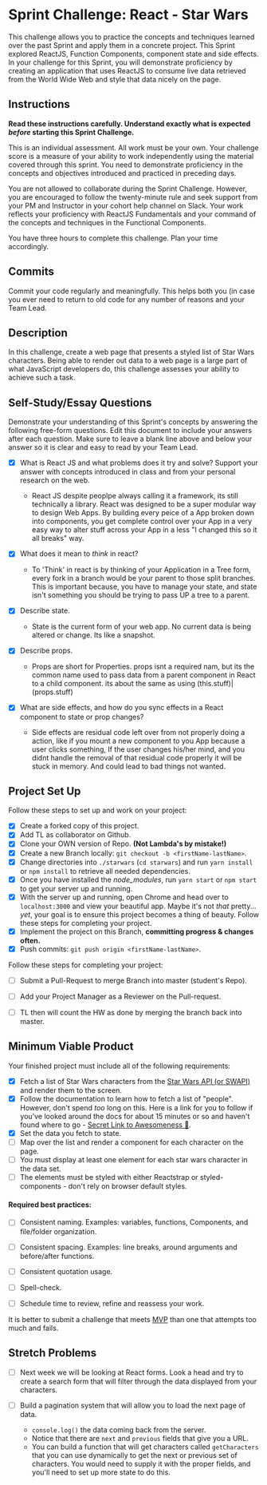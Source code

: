# Sprint Challenge: React - Star Wars

This challenge allows you to practice the concepts and techniques learned over the past Sprint and apply them in a concrete project. This Sprint explored ReactJS, Function Components, component state and side effects. In your challenge for this Sprint, you will demonstrate proficiency by creating an application that uses ReactJS to consume live data retrieved from the World Wide Web and style that data nicely on the page.

## Instructions

**Read these instructions carefully. Understand exactly what is expected _before_ starting this Sprint Challenge.**

This is an individual assessment. All work must be your own. Your challenge score is a measure of your ability to work independently using the material covered through this sprint. You need to demonstrate proficiency in the concepts and objectives introduced and practiced in preceding days.

You are not allowed to collaborate during the Sprint Challenge. However, you are encouraged to follow the twenty-minute rule and seek support from your PM and Instructor in your cohort help channel on Slack. Your work reflects your proficiency with ReactJS Fundamentals and your command of the concepts and techniques in the Functional Components.

You have three hours to complete this challenge. Plan your time accordingly.

## Commits

Commit your code regularly and meaningfully. This helps both you (in case you ever need to return to old code for any number of reasons and your Team Lead.

## Description

In this challenge, create a web page that presents a styled list of Star Wars characters. Being able to render out data to a web page is a large part of what JavaScript developers do, this challenge assesses your ability to achieve such a task.

## Self-Study/Essay Questions

Demonstrate your understanding of this Sprint's concepts by answering the following free-form questions. Edit this document to include your answers after each question. Make sure to leave a blank line above and below your answer so it is clear and easy to read by your Team Lead.

- [X] What is React JS and what problems does it try and solve? Support your answer with concepts introduced in class and from your personal research on the web.
  - React JS despite peoplpe always calling it a framework, its still technically a library. React was designed to be a super modular way to design Web Apps.
    By building every peice of a App broken down into components, you get complete control over your App in a very easy way to alter stuff across your App in a less "I changed this so it all breaks" way.

- [X] What does it mean to _think_ in react?
  - To 'Think' in react is by thinking of your Application in a Tree form, every fork in a branch would be your parent to those split branches. This is important because,
  you have to manage your state, and state isn't something you should be trying to pass UP a tree to a parent.

- [X] Describe state.
  - State is the current form of your web app. No current data is being altered or change. Its like a snapshot.

- [X] Describe props.
  - Props are short for Properties. props isnt a required nam, but its the common name used to pass data from a parent component in React to a child component. its about the same as using (this.stuff)|(props.stuff)

- [X] What are side effects, and how do you sync effects in a React component to state or prop changes?
  - Side effects are residual code left over from not properly doing a action, like if you mount a new component to you App because a user clicks something,
   If the user changes his/her mind, and you didnt handle the removal of that residual code properly it will be stuck in memory. And could lead to bad things not wanted.
  

## Project Set Up

Follow these steps to set up and work on your project:

- [X] Create a forked copy of this project.
- [X] Add TL as collaborator on Github.
- [X] Clone your OWN version of Repo. **(Not Lambda's by mistake!)**
- [X] Create a new Branch locally: `git checkout -b <firstName-lastName>`.
- [X] Change directories into `./starwars` (`cd starwars`) and run `yarn install` or `npm install` to retrieve all needed dependencies.
- [X] Once you have installed the _node_modules_, run `yarn start` or `npm start` to get your server up and running.
- [X] With the server up and running, open Chrome and head over to `localhost:3000` and view your beautiful app. Maybe it's not _that_ pretty... _yet_, your goal is to ensure this project becomes a thing of beauty.
Follow these steps for completing your project.
- [X] Implement the project on this Branch, **committing progress & changes often.**
- [X] Push commits: `git push origin <firstName-lastName>`.

Follow these steps for completing your project:

- [ ] Submit a Pull-Request to merge <firstName-lastName> Branch into master (student's  Repo).
- [ ] Add your Project Manager as a Reviewer on the Pull-request.
- [ ] TL then will count the HW as done by merging the branch back into master.


## Minimum Viable Product

Your finished project must include all of the following requirements:

- [X] Fetch a list of Star Wars characters from the [Star Wars API (or SWAPI)](https://swapi.co/) and render them to the screen. 
- [X] Follow the documentation to learn how to fetch a list of "people". However, don't spend _too_ long on this. Here is a link for you to follow if you've looked around the docs for about 15 minutes or so and haven't found where to go - [Secret Link to Awesomeness 🤫](https://swapi.co/documentation#people).
- [X] Set the data you fetch to state.
- [ ] Map over the list and render a component for each character on the page.
- [ ] You must display at least one element for each star wars character in the data set.
- [ ] The elements must be styled with either Reactstrap or styled-components - don't rely on browser default styles.

#### Required best practices:

- [ ] Consistent naming. Examples: variables, functions, Components, and file/folder organization.
- [ ] Consistent spacing. Examples: line breaks, around arguments and before/after functions.
- [ ] Consistent quotation usage.
- [ ] Spell-check.
- [ ] Schedule time to review, refine and reassess your work.


It is better to submit a challenge that meets [MVP](https://en.wikipedia.org/wiki/Minimum_viable_product) than one that attempts too much and fails.

## Stretch Problems
- [ ] Next week we will be looking at React forms. Look a head and try to create a search form that will filter through the data displayed from your characters. 

- [ ] Build a pagination system that will allow you to load the next page of data.
  - `console.log()` the data coming back from the server.
  - Notice that there are `next` and `previous` fields that give you a URL.
  - You can build a function that will get characters called `getCharacters` that you can use dynamically to get the next or previous set of characters. You would need to supply it with the proper fields, and you'll need to set up more state to do this.

<!--
- [ ] Build another app from scratch that looks very similar to this one. Inside of your main `App` component fetch some data in this same fashion from this url `https://dog.ceo/dog-api/#all` you'll have to follow the documentation at that website and figure out how to change up the code you've seen here in this Star Wars app in order to properly fetch the data and store it on Component State.
-->

